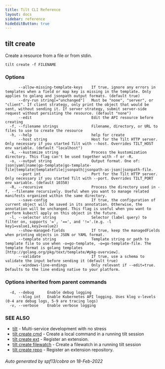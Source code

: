 ```yaml
---
title: Tilt CLI Reference
layout: docs
sidebar: reference
hideEditButton: true
---
```

## tilt create

Create a resource from a file or from stdin.

```
tilt create -f FILENAME
```

### Options

```
      --allow-missing-template-keys    If true, ignore any errors in templates when a field or map key is missing in the template. Only applies to golang and jsonpath output formats. (default true)
      --dry-run string[="unchanged"]   Must be "none", "server", or "client". If client strategy, only print the object that would be sent, without sending it. If server strategy, submit server-side request without persisting the resource. (default "none")
      --edit                           Edit the API resource before creating
  -f, --filename strings               Filename, directory, or URL to files to use to create the resource
  -h, --help                           help for create
      --host string                    Host for the Tilt HTTP server. Only necessary if you started Tilt with --host. Overrides TILT_HOST env variable. (default "localhost")
  -k, --kustomize string               Process the kustomization directory. This flag can't be used together with -f or -R.
  -o, --output string                  Output format. One of: json|yaml|name|go-template|go-template-file|template|templatefile|jsonpath|jsonpath-as-json|jsonpath-file.
      --port int                       Port for the Tilt HTTP server. Only necessary if you started Tilt with --port. Overrides TILT_PORT env variable. (default 10350)
  -R, --recursive                      Process the directory used in -f, --filename recursively. Useful when you want to manage related manifests organized within the same directory.
      --save-config                    If true, the configuration of current object will be saved in its annotation. Otherwise, the annotation will be unchanged. This flag is useful when you want to perform kubectl apply on this object in the future.
  -l, --selector string                Selector (label query) to filter on, supports '=', '==', and '!='.(e.g. -l key1=value1,key2=value2)
      --show-managed-fields            If true, keep the managedFields when printing objects in JSON or YAML format.
      --template string                Template string or path to template file to use when -o=go-template, -o=go-template-file. The template format is golang templates [http://golang.org/pkg/text/template/#pkg-overview].
      --validate                       If true, use a schema to validate the input before sending it (default true)
      --windows-line-endings           Only relevant if --edit=true. Defaults to the line ending native to your platform.
```

### Options inherited from parent commands

```
  -d, --debug      Enable debug logging
      --klog int   Enable Kubernetes API logging. Uses klog v-levels (0-4 are debug logs, 5-9 are tracing logs)
  -v, --verbose    Enable verbose logging
```

### SEE ALSO

* [tilt](tilt.html)	 - Multi-service development with no stress
* [tilt create cmd](tilt_create_cmd.html)	 - Create a local command in a running tilt session
* [tilt create ext](tilt_create_ext.html)	 - Register an extension.
* [tilt create filewatch](tilt_create_filewatch.html)	 - Create a filewatch in a running tilt session
* [tilt create repo](tilt_create_repo.html)	 - Register an extension repository.

###### Auto generated by spf13/cobra on 18-Feb-2022
